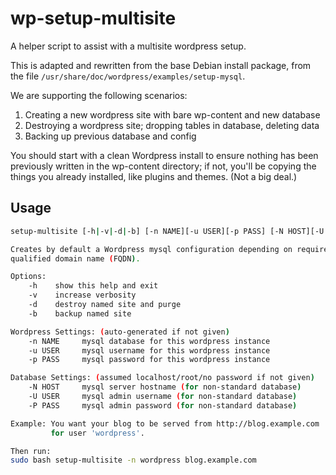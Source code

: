 # wp-setup-multisite
A helper script to assist with a multisite wordpress setup.

This is adapted and rewritten from the base Debian install package, from the 
file `/usr/share/doc/wordpress/examples/setup-mysql`.

We are supporting the following scenarios:
1. Creating a new wordpress site with bare wp-content and new database
2. Destroying a wordpress site; dropping tables in database, deleting data
3. Backing up previous database and config

You should start with a clean Wordpress install to ensure nothing has been 
previously written in the wp-content directory; if not, you'll be copying 
the things you already installed, like plugins and themes. (Not a big deal.)

## Usage

```bash
setup-multisite [-h|-v|-d|-b] [-n NAME][-u USER][-p PASS] [-N HOST][-U USER][-P PASS]

Creates by default a Wordpress mysql configuration depending on required fully
qualified domain name (FQDN).

Options:
    -h    show this help and exit
    -v    increase verbosity
    -d    destroy named site and purge
    -b    backup named site

Wordpress Settings: (auto-generated if not given)
    -n NAME     mysql database for this wordpress instance
    -u USER     mysql username for this wordpress instance
    -p PASS     mysql password for this wordpress instance

Database Settings: (assumed localhost/root/no password if not given)
    -N HOST     mysql server hostname (for non-standard database)
    -U USER     mysql admin username (for non-standard database)
    -P PASS     mysql admin password (for non-standard database)

Example: You want your blog to be served from http://blog.example.com
         for user 'wordpress'.

Then run:
sudo bash setup-multisite -n wordpress blog.example.com
```
